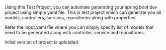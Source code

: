 Using this Test Project, you can automate generating your spring boot dev project using simple yaml file. This is test project which can generate you all models, controllers, 
services, repositories along with properties.

Refer the input.yaml file where you can simply specify list of models that need to be generated along with controller, service and repositories.

Initial version of project is uploaded.
